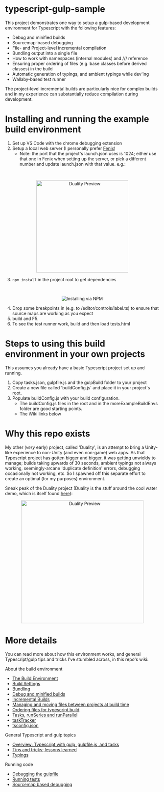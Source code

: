 # typescript-gulp-sample
This project demonstrates one way to setup a gulp-based development environment for Typescript with the following features:
- Debug and minified builds
- Sourcemap-based debugging
- File- and Project-level incremental compilation
- Bundling output into a single file
- How to work with namespaces (internal modules) and /// reference
- Ensuring proper ordering of files (e.g. base classes before derived classes) in the build
- Automatic generation of typings, and ambient typings while dev'ing
- Wallaby-based test runner

The project-level incremental builds are particularly nice for complex builds and in my experience
can substantially reduce compilation during development.

# Installing and running the example build environment

1. Set up VS Code with the chrome debugging extension
2. Setup a local web server (I personally prefer [Fenix](http://fenixwebserver.com/))
    - Note: the port that the project's launch.json uses is 1024; either use that one in Fenix when setting up the server, or pick a different number and update launch.json with that value. e.g.:
<br/>

<p align="center">
<img src="http://getduality.com/websiteImages/fenixsetup.png" alt="Duality Preview" width="300"/></a>
</p>
  
3. ```npm install``` in the project root to get dependencies
<br/>

<p align="center">
  <img src="http://getduality.com/websiteImages/npminstall.png" alt="Installing via NPM"/></a>
</p>

4. Drop some breakpoints in (e.g. to /editor/controls/label.ts) to ensure that source maps are working as you expect
5. build and F5.
6. To see the test runner work, build and then load tests.html

# Steps to using this build environment in your own projects

This assumes you already have a basic Typescript project set up and running.  

1. Copy tasks.json, gulpfile.js and the gulpBuild folder to your project
2. Create a new file called 'buildConfig.js' and place it in your project's root.
3. Populate buildConfig.js with your build configuration.
    * The buildConfig.js files in the root and in the moreExampleBuildEnvs folder are good starting points.
    * The Wiki links below


# Why this repo exists

My other (*very* early) project, called 'Duality', is an attempt to bring a Unity-like
experience to non-Unity (and even non-game) web apps.  As that Typescript project has gotten bigger and bigger, it was getting unwieldy
to manage; builds taking upwards of 30 seconds, ambient typings not always working, seemingly-arcane 'duplicate definition' errors, debugging occasionally not working, etc.
So I spawned off this separate effort to create an optimal (for my purposes) environment.

Sneak peak of the Duality project (Duality is the stuff around the cool water demo, which is itself found [here](http://madebyevan.com/webgl-water)):

<div style="text-align:center"><a href="http://getduality.com/websiteImages/dualitypreview.png"><img src="http://getduality.com/websiteImages/dualitypreview.png" alt="Duality Preview" width="400"/></a></div>

# More details
You can read more about how this environment works, and general Typescript/gulp tips and tricks I've stumbled across, in this repo's wiki:

About the build environment
* [The Build Environment](https://github.com/jeffsim/typescript-gulp-sample/wiki/The-Build-Environment)
* [Build Settings](https://github.com/jeffsim/typescript-gulp-sample/wiki/Build-Settings)
* [Bundling](https://github.com/jeffsim/typescript-gulp-sample/wiki/Bundling)
* [Debug and minified builds](https://github.com/jeffsim/typescript-gulp-sample/wiki/Debug-and-minified-builds)
* [Incremental Builds](https://github.com/jeffsim/typescript-gulp-sample/wiki/Incremental-Builds)
* [Managing and moving files between projects at build time](https://github.com/jeffsim/typescript-gulp-sample/wiki/Managing-and-moving-files-between-projects-at-build-time)
* [Ordering files for typescript build](https://github.com/jeffsim/typescript-gulp-sample/wiki/Ordering-files-for-typescript-build)
* [Tasks, runSeries and runParallel](https://github.com/jeffsim/typescript-gulp-sample/wiki/Tasks,-runSeries-and-runParallel)
* [taskTracker](https://github.com/jeffsim/typescript-gulp-sample/wiki/taskTracker)
* [tsconfig.json](https://github.com/jeffsim/typescript-gulp-sample/wiki/tsconfig.json)

General Typescript and gulp topics
* [Overview: Typescript with gulp, gulpfile.js, and tasks](https://github.com/jeffsim/typescript-gulp-sample/wiki/Overview:-Typescript-with-gulp,-gulpfile.js,-and-tasks)
* [Tips and tricks; lessons learned](https://github.com/jeffsim/typescript-gulp-sample/wiki/Tips-and-tricks;-lessons-learned)
* [Typings](https://github.com/jeffsim/typescript-gulp-sample/wiki/Typings)

Running code
* [Debugging the gulpfile](https://github.com/jeffsim/typescript-gulp-sample/wiki/Debugging-the-gulpfile)
* [Running tests](https://github.com/jeffsim/typescript-gulp-sample/wiki/Running-tests)
* [Sourcemap based debugging](https://github.com/jeffsim/typescript-gulp-sample/wiki/Sourcemap-based-debugging)

